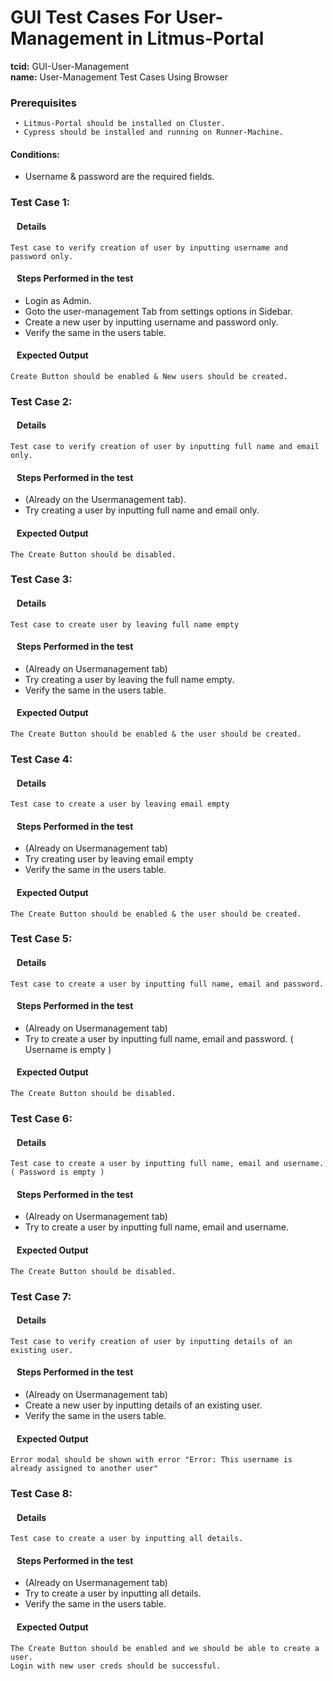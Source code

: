 # GUI Test Cases For User-Management in Litmus-Portal

<b>tcid:</b> GUI-User-Management <br>
<b>name:</b> User-Management Test Cases Using Browser<br>

### Prerequisites

     • Litmus-Portal should be installed on Cluster.
     • Cypress should be installed and running on Runner-Machine.

#### Conditions:

- Username & password are the required fields.

### Test Case 1:

#### &nbsp;&nbsp;&nbsp;Details

    Test case to verify creation of user by inputting username and password only.

#### &nbsp;&nbsp;&nbsp;Steps Performed in the test

- Login as Admin.
- Goto the user-management Tab from settings options in Sidebar.
- Create a new user by inputting username and password only.
- Verify the same in the users table.

#### &nbsp;&nbsp;&nbsp;Expected Output

    Create Button should be enabled & New users should be created.

### Test Case 2:

#### &nbsp;&nbsp;&nbsp;Details

    Test case to verify creation of user by inputting full name and email only.

#### &nbsp;&nbsp;&nbsp;Steps Performed in the test

- (Already on the Usermanagement tab).
- Try creating a user by inputting full name and email only.

#### &nbsp;&nbsp;&nbsp;Expected Output

    The Create Button should be disabled.

### Test Case 3:

#### &nbsp;&nbsp;&nbsp;Details

    Test case to create user by leaving full name empty

#### &nbsp;&nbsp;&nbsp;Steps Performed in the test

- (Already on Usermanagement tab)
- Try creating a user by leaving the full name empty.
- Verify the same in the users table.

#### &nbsp;&nbsp;&nbsp;Expected Output

    The Create Button should be enabled & the user should be created.

### Test Case 4:

#### &nbsp;&nbsp;&nbsp;Details

    Test case to create a user by leaving email empty

#### &nbsp;&nbsp;&nbsp;Steps Performed in the test

- (Already on Usermanagement tab)
- Try creating user by leaving email empty
- Verify the same in the users table.

#### &nbsp;&nbsp;&nbsp;Expected Output

    The Create Button should be enabled & the user should be created.

### Test Case 5:

#### &nbsp;&nbsp;&nbsp;Details

    Test case to create a user by inputting full name, email and password.

#### &nbsp;&nbsp;&nbsp;Steps Performed in the test

- (Already on Usermanagement tab)
- Try to create a user by inputting full name, email and password. ( Username is empty )

#### &nbsp;&nbsp;&nbsp;Expected Output

    The Create Button should be disabled.

### Test Case 6:

#### &nbsp;&nbsp;&nbsp;Details

    Test case to create a user by inputting full name, email and username. ( Password is empty )

#### &nbsp;&nbsp;&nbsp;Steps Performed in the test

- (Already on Usermanagement tab)
- Try to create a user by inputting full name, email and username.

#### &nbsp;&nbsp;&nbsp;Expected Output

    The Create Button should be disabled.

### Test Case 7:

#### &nbsp;&nbsp;&nbsp;Details

    Test case to verify creation of user by inputting details of an existing user.

#### &nbsp;&nbsp;&nbsp;Steps Performed in the test

- (Already on Usermanagement tab)
- Create a new user by inputting details of an existing user.
- Verify the same in the users table.

#### &nbsp;&nbsp;&nbsp;Expected Output

    Error modal should be shown with error "Error: This username is already assigned to another user"

### Test Case 8:

#### &nbsp;&nbsp;&nbsp;Details

    Test case to create a user by inputting all details.

#### &nbsp;&nbsp;&nbsp;Steps Performed in the test

- (Already on Usermanagement tab)
- Try to create a user by inputting all details.
- Verify the same in the users table.

#### &nbsp;&nbsp;&nbsp;Expected Output

    The Create Button should be enabled and we should be able to create a user.
    Login with new user creds should be successful.
